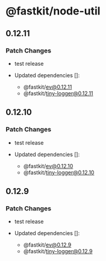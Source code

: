 # @fastkit/node-util

## 0.12.11

### Patch Changes

- test release

- Updated dependencies []:
  - @fastkit/ev@0.12.11
  - @fastkit/tiny-logger@0.12.11

## 0.12.10

### Patch Changes

- test release

- Updated dependencies []:
  - @fastkit/ev@0.12.10
  - @fastkit/tiny-logger@0.12.10

## 0.12.9

### Patch Changes

- test release

- Updated dependencies []:
  - @fastkit/ev@0.12.9
  - @fastkit/tiny-logger@0.12.9
